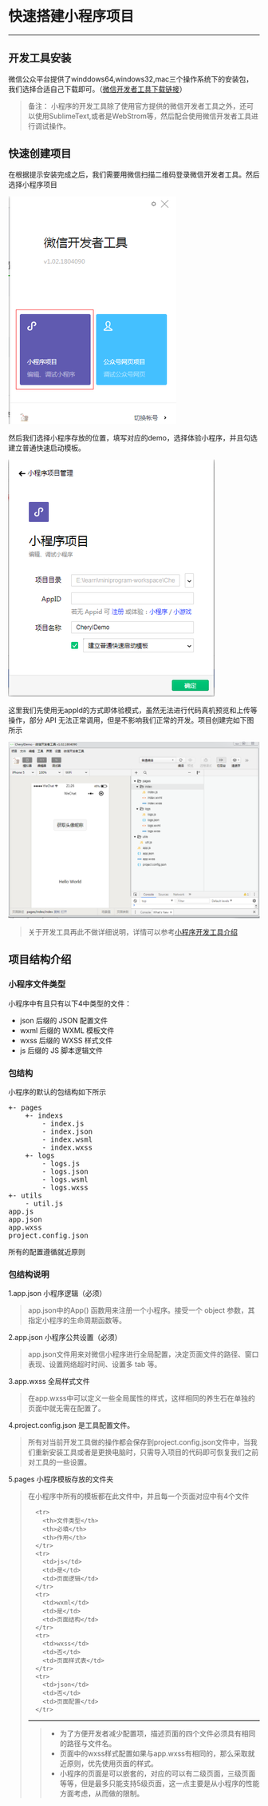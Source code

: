 # 快速搭建小程序项目

---

## 开发工具安装

微信公众平台提供了winddows64,windows32,mac三个操作系统下的安装包，我们选择合适自己下载即可。（[微信开发者工具下载链接](https://developers.weixin.qq.com/miniprogram/dev/devtools/download.html)）

>备注： 小程序的开发工具除了使用官方提供的微信开发者工具之外，还可以使用SublimeText,或者是WebStrom等，然后配合使用微信开发者工具进行调试操作。

## 快速创建项目

在根据提示安装完成之后，我们需要用微信扫描二维码登录微信开发者工具。然后选择小程序项目

![avatar](images/choose.png)

然后我们选择小程序存放的位置，填写对应的demo，选择体验小程序，并且勾选建立普通快速启动模板。

![avatar](images/newDemo.png)

这里我们先使用无appId的方式即体验模式，虽然无法进行代码真机预览和上传等操作，部分 API 无法正常调用，但是不影响我们正常的开发。项目创建完如下图所示

![avatar](images/demo-detail.png)

> 关于开发工具再此不做详细说明，详情可以参考[小程序开发工具介绍](https://developers.weixin.qq.com/miniprogram/dev/devtools/page.html#%E5%90%AF%E5%8A%A8%E9%A1%B5)

## 项目结构介绍

### 小程序文件类型

小程序中有且只有以下4中类型的文件：

- json 后缀的 JSON 配置文件
- wxml 后缀的 WXML 模板文件
- wxss 后缀的 WXSS 样式文件
- js 后缀的 JS 脚本逻辑文件

### 包结构

小程序的默认的包结构如下所示

<pre>
+- pages
	+- indexs
		- index.js
		- index.json
		- index.wsml
		- index.wxss
	+- logs
		- logs.js
		- logs.json
		- logs.wsml
		- logs.wxss
+- utils
	- util.js
app.js
app.json
app.wxss
project.config.json
</pre> 

所有的配置遵循就近原则

### 包结构说明

1.app.json 小程序逻辑（必须）
> app.json中的App() 函数用来注册一个小程序。接受一个 object 参数，其指定小程序的生命周期函数等。

2.app.json 小程序公共设置（必须）
> app.json文件用来对微信小程序进行全局配置，决定页面文件的路径、窗口表现、设置网络超时时间、设置多 tab 等。

3.app.wxss 全局样式文件 
> 在app.wxss中可以定义一些全局属性的样式，这样相同的养生石在单独的页面中就无需在配置了。

4.project.config.json 是工具配置文件。

> 所有对当前开发工具做的操作都会保存到project.config.json文件中，当我们重新安装工具或者是更换电脑时，只需导入项目的代码即可恢复我们之前对工具的一些设置。

 
5.pages 小程序模板存放的文件夹
> 在小程序中所有的模板都在此文件中，并且每一个页面对应中有4个文件
> <table border="1">
	  <tr>
	    <th>文件类型</th>
	    <th>必填</th>
	    <th>作用</th>
	  </tr>
	  <tr>
	    <td>js</td>
	    <td>是</td>
	    <td>页面逻辑</td>
	  </tr>
	  <tr>
	    <td>wxml</td>
	    <td>是</td>
	    <td>页面结构</td>
	  </tr>
      <tr>
	    <td>wxss</td>
	    <td>否</td>
	    <td>页面样式表</td>
	  </tr>
      <tr>
	    <td>json</td>
	    <td>否</td>
	    <td>页面配置</td>
	  </tr>
</table>

>- 为了方便开发者减少配置项，描述页面的四个文件必须具有相同的路径与文件名。  
>- 页面中的wxss样式配置如果与app.wxss有相同的，那么采取就近原则，优先使用页面的样式。 
>- 小程序的页面是可以嵌套的，对应的可以有二级页面，三级页面等等，但是最多只能支持5级页面，这一点主要是从小程序的性能方面考虑，从而做的限制。  






